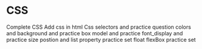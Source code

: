 # CSS
Complete CSS
Add css in html
Css selectors and practice question
colors and background and practice
box model and practice
font_display and practice
size postion and list property practice set 
float
flexBox practice set


